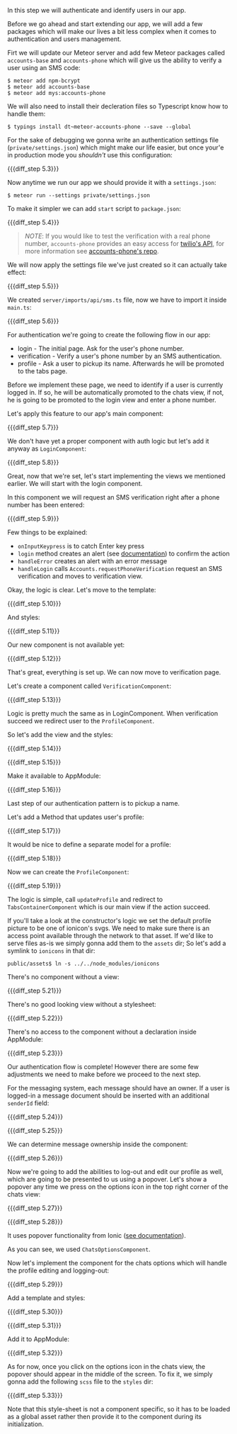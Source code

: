 In this step we will authenticate and identify users in our app.

Before we go ahead and start extending our app, we will add a few packages which will make our lives a bit less complex when it comes to authentication and users management.

Firt we will update our Meteor server and add few Meteor packages called `accounts-base` and `accounts-phone` which will give us the ability to verify a user using an SMS code:

    $ meteor add npm-bcrypt
    $ meteor add accounts-base
    $ meteor add mys:accounts-phone

We will also need to install their decleration files so Typescript know how to handle them:

    $ typings install dt~meteor-accounts-phone --save --global

For the sake of debugging we gonna write an authentication settings file (`private/settings.json`) which might make our life easier, but once your'e in production mode you *shouldn't* use this configuration:

{{{diff_step 5.3}}}

Now anytime we run our app we should provide it with a `settings.json`:

    $ meteor run --settings private/settings.json

To make it simpler we can add `start` script to `package.json`:

{{{diff_step 5.4}}}

> *NOTE*: If you would like to test the verification with a real phone number, `accounts-phone` provides an easy access for [twilio's API](https://www.twilio.com/), for more information see [accounts-phone's repo](https://github.com/okland/accounts-phone).

We will now apply the settings file we've just created so it can actually take effect:

{{{diff_step 5.5}}}

We created `server/imports/api/sms.ts` file, now we have to import it inside `main.ts`:

{{{diff_step 5.6}}}

For authentication we're going to create the following flow in our app:

- login - The initial page. Ask for the user's phone number.
- verification - Verify a user's phone number by an SMS authentication.
- profile - Ask a user to pickup its name. Afterwards he will be promoted to the tabs page.

Before we implement these page, we need to identify if a user is currently logged in. If so, he will be automatically promoted to the chats view, if not, he is going to be promoted to the login view and enter a phone number.

Let's apply this feature to our app's main component:

{{{diff_step 5.7}}}

We don't have yet a proper component with auth logic but let's add it anyway as `LoginComponent`:

{{{diff_step 5.8}}}

Great, now that we're set, let's start implementing the views we mentioned earlier. We will start with the login component.

In this component we will request an SMS verification right after a phone number has been entered:

{{{diff_step 5.9}}}

Few things to be explained:

- `onInputKeypress` is to catch Enter key press
- `login` method creates an alert (see [documentation](http://ionicframework.com/docs/v2/components/#alert)) to confirm the action
- `handleError` creates an alert with an error message
- `handleLogin` calls `Accounts.requestPhoneVerification` request an SMS verification and moves to verification view.

Okay, the logic is clear. Let's move to the template:

{{{diff_step 5.10}}}

And styles:

{{{diff_step 5.11}}}

Our new component is not available yet:

{{{diff_step 5.12}}}

That's great, everything is set up. We can now move to verification page.

Let's create a component called `VerificationComponent`:

{{{diff_step 5.13}}}

Logic is pretty much the same as in LoginComponent. When verification succeed we redirect user to the `ProfileComponent`.

So let's add the view and the styles:

{{{diff_step 5.14}}}

{{{diff_step 5.15}}}

Make it available to AppModule:

{{{diff_step 5.16}}}

Last step of our authentication pattern is to pickup a name.

Let's add a Method that updates user's profile:

{{{diff_step 5.17}}}


It would be nice to define a separate model for a profile:

{{{diff_step 5.18}}}

Now we can create the `ProfileComponent`:

{{{diff_step 5.19}}}

The logic is simple, call `updateProfile` and redirect to `TabsContainerComponent` which is our main view if the action succeed.

If you'll take a look at the constructor's logic we set the default profile picture to be one of ionicon's svgs. We need to make sure there is an access point available through the network to that asset. If we'd like to serve files as-is we simply gonna add them to the `assets` dir; So let's add a symlink to `ionicons` in that dir:

    public/assets$ ln -s ../../node_modules/ionicons

There's no component without a view:

{{{diff_step 5.21}}}

There's no good looking view without a stylesheet:

{{{diff_step 5.22}}}

There's no access to the component without a declaration inside AppModule:

{{{diff_step 5.23}}}

Our authentication flow is complete! However there are some few adjustments we need to make before we proceed to the next step.

For the messaging system, each message should have an owner. If a user is logged-in a message document should be inserted with an additional `senderId` field:

{{{diff_step 5.24}}}

{{{diff_step 5.25}}}

We can determine message ownership inside the component:

{{{diff_step 5.26}}}

Now we're going to add the abilities to log-out and edit our profile as well, which are going to be presented to us using a popover. 
Let's show a popover any time we press on the options icon in the top right corner of the chats view:

{{{diff_step 5.27}}}

{{{diff_step 5.28}}}

It uses popover functionality from Ionic ([see documentation](http://ionicframework.com/docs/v2/components/#popovers)).

As you can see, we used `ChatsOptionsComponent`.

Now let's implement the component for the chats options which will handle the profile editing and logging-out:

{{{diff_step 5.29}}}

Add a template and styles:

{{{diff_step 5.30}}}

{{{diff_step 5.31}}}

Add it to AppModule:

{{{diff_step 5.32}}}

As for now, once you click on the options icon in the chats view, the popover should appear in the middle of the screen. To fix it, we simply gonna add the following `scss` file to the `styles` dir:

{{{diff_step 5.33}}}

Note that this style-sheet is not a component specific, so it has to be loaded as a global asset rather then provide it to the component during its initialization.